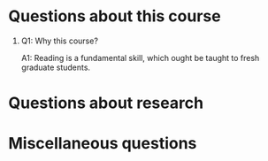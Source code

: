 # Questions about this course

1. Q1: Why this course?

      A1: Reading is a fundamental skill, which ought be taught to fresh graduate students.

# Questions about research

# Miscellaneous questions
